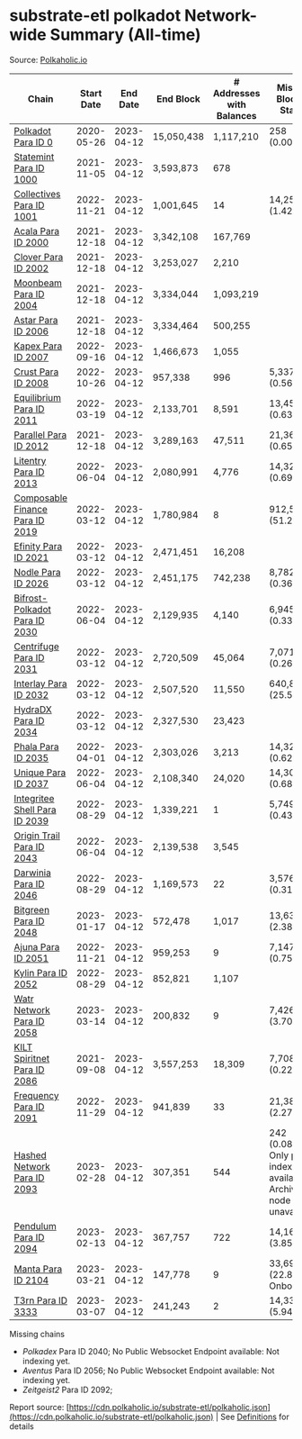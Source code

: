 # substrate-etl polkadot Network-wide Summary (All-time)

Source: [Polkaholic.io](https://polkaholic.io)


| Chain            | Start Date | End Date | End Block | # Addresses with Balances | Missing Blocks / Status |
| ---------------- | ---------- | ---------| --------- | ------------------------- | ----------------------- |
| [Polkadot Para ID 0](/polkadot/0-polkadot) | 2020-05-26 | 2023-04-12 | 15,050,438 |  1,117,210 | 258 (0.00%)  |
| [Statemint Para ID 1000](/polkadot/1000-statemint) | 2021-11-05 | 2023-04-12 | 3,593,873 |  678 |    |
| [Collectives Para ID 1001](/polkadot/1001-collectives) | 2022-11-21 | 2023-04-12 | 1,001,645 |  14 | 14,253 (1.42%)  |
| [Acala Para ID 2000](/polkadot/2000-acala) | 2021-12-18 | 2023-04-12 | 3,342,108 |  167,769 |    |
| [Clover Para ID 2002](/polkadot/2002-clover) | 2021-12-18 | 2023-04-12 | 3,253,027 |  2,210 |    |
| [Moonbeam Para ID 2004](/polkadot/2004-moonbeam) | 2021-12-18 | 2023-04-12 | 3,334,044 |  1,093,219 |    |
| [Astar Para ID 2006](/polkadot/2006-astar) | 2021-12-18 | 2023-04-12 | 3,334,464 |  500,255 |    |
| [Kapex Para ID 2007](/polkadot/2007-kapex) | 2022-09-16 | 2023-04-12 | 1,466,673 |  1,055 |    |
| [Crust Para ID 2008](/polkadot/2008-crust) | 2022-10-26 | 2023-04-12 | 957,338 |  996 | 5,337 (0.56%)  |
| [Equilibrium Para ID 2011](/polkadot/2011-equilibrium) | 2022-03-19 | 2023-04-12 | 2,133,701 |  8,591 | 13,459 (0.63%)  |
| [Parallel Para ID 2012](/polkadot/2012-parallel) | 2021-12-18 | 2023-04-12 | 3,289,163 |  47,511 | 21,367 (0.65%)  |
| [Litentry Para ID 2013](/polkadot/2013-litentry) | 2022-06-04 | 2023-04-12 | 2,080,991 |  4,776 | 14,322 (0.69%)  |
| [Composable Finance Para ID 2019](/polkadot/2019-composable) | 2022-03-12 | 2023-04-12 | 1,780,984 |  8 | 912,578 (51.24%)  |
| [Efinity Para ID 2021](/polkadot/2021-efinity) | 2022-03-12 | 2023-04-12 | 2,471,451 |  16,208 |    |
| [Nodle Para ID 2026](/polkadot/2026-nodle) | 2022-03-12 | 2023-04-12 | 2,451,175 |  742,238 | 8,782 (0.36%)  |
| [Bifrost-Polkadot Para ID 2030](/polkadot/2030-bifrost-dot) | 2022-06-04 | 2023-04-12 | 2,129,935 |  4,140 | 6,945 (0.33%)  |
| [Centrifuge Para ID 2031](/polkadot/2031-centrifuge) | 2022-03-12 | 2023-04-12 | 2,720,509 |  45,064 | 7,071 (0.26%)  |
| [Interlay Para ID 2032](/polkadot/2032-interlay) | 2022-03-12 | 2023-04-12 | 2,507,520 |  11,550 | 640,874 (25.56%)  |
| [HydraDX Para ID 2034](/polkadot/2034-hydradx) | 2022-03-12 | 2023-04-12 | 2,327,530 |  23,423 |    |
| [Phala Para ID 2035](/polkadot/2035-phala) | 2022-04-01 | 2023-04-12 | 2,303,026 |  3,213 | 14,326 (0.62%)  |
| [Unique Para ID 2037](/polkadot/2037-unique) | 2022-06-04 | 2023-04-12 | 2,108,340 |  24,020 | 14,301 (0.68%)  |
| [Integritee Shell Para ID 2039](/polkadot/2039-integritee-shell) | 2022-08-29 | 2023-04-12 | 1,339,221 |  1 | 5,749 (0.43%)  |
| [Origin Trail Para ID 2043](/polkadot/2043-origintrail) | 2022-06-04 | 2023-04-12 | 2,139,538 |  3,545 |    |
| [Darwinia Para ID 2046](/polkadot/2046-darwinia) | 2022-08-29 | 2023-04-12 | 1,169,573 |  22 | 3,576 (0.31%)  |
| [Bitgreen Para ID 2048](/polkadot/2048-bitgreen) | 2023-01-17 | 2023-04-12 | 572,478 |  1,017 | 13,638 (2.38%)  |
| [Ajuna Para ID 2051](/polkadot/2051-ajuna) | 2022-11-21 | 2023-04-12 | 959,253 |  9 | 7,147 (0.75%)  |
| [Kylin Para ID 2052](/polkadot/2052-kylin) | 2022-08-29 | 2023-04-12 | 852,821 |  1,107 |    |
| [Watr Network Para ID 2058](/polkadot/2058-watr) | 2023-03-14 | 2023-04-12 | 200,832 |  9 | 7,426 (3.70%)  |
| [KILT Spiritnet Para ID 2086](/polkadot/2086-kilt) | 2021-09-08 | 2023-04-12 | 3,557,253 |  18,309 | 7,708 (0.22%)  |
| [Frequency Para ID 2091](/polkadot/2091-frequency) | 2022-11-29 | 2023-04-12 | 941,839 |  33 | 21,384 (2.27%)  |
| [Hashed Network Para ID 2093](/polkadot/2093-hashed) | 2023-02-28 | 2023-04-12 | 307,351 |  544 | 242 (0.08%) Only partial index available: Archive node unavailable |
| [Pendulum Para ID 2094](/polkadot/2094-pendulum) | 2023-02-13 | 2023-04-12 | 367,757 |  722 | 14,163 (3.85%)  |
| [Manta Para ID 2104](/polkadot/2104-manta) | 2023-03-21 | 2023-04-12 | 147,778 |  9 | 33,698 (22.80%) Onboarding |
| [T3rn Para ID 3333](/polkadot/3333-t3rn) | 2023-03-07 | 2023-04-12 | 241,243 |  2 | 14,331 (5.94%)  |

Missing chains


* *Polkadex* Para ID 2040; No Public Websocket Endpoint available: Not indexing yet.
* *Aventus* Para ID 2056; No Public Websocket Endpoint available: Not indexing yet.
* *Zeitgeist2* Para ID 2092; 

Report source: [https://cdn.polkaholic.io/substrate-etl/polkaholic.json](https://cdn.polkaholic.io/substrate-etl/polkaholic.json) | See [Definitions](/DEFINITIONS.md) for details

